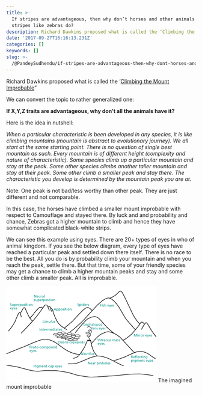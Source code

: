 ```yaml
---
title: >-
  If stripes are advantageous, then why don’t horses and other animals have
  stripes like zebras do?
description: Richard Dawkins proposed what is called the ‘Climbing the Mount Improbable”
date: '2017-09-27T16:16:13.231Z'
categories: []
keywords: []
slug: >-
  /@PandeySudhendu/if-stripes-are-advantageous-then-why-dont-horses-and-other-animals-have-stripes-like-zebras-do-4c6d024a16cf
---
```


Richard Dawkins proposed what is called the ‘[Climbing the Mount Improbable](http://www.amazon.com/Climbing-Mount-Improbable-Richard-Dawkins/dp/0393316823)”

We can convert the topic to rather generalized one:

**If X,Y,Z traits are advantageous, why don’t all the animals have it?**

Here is the idea in nutshell:

_When a particular characteristic is been developed in any species, it is like climbing mountains (mountain is abstract to evolutionary journey). We all start at the same starting point. There is no question of single best mountain as such. Every mountain is of different height (complexity and nature of characteristic). Some species climb up a particular mountain and stay at the peak. Some other species climbs another taller mountain and stay at their peak. Some other climb a smaller peak and stay there. The characteristic you develop is determined by the mountain peak you are at._

Note: One peak is not bad/less worthy than other peak. They are just different and not comparable.

In this case, the horses have climbed a smaller mount improbable with respect to Camouflage and stayed there. By luck and and probability and chance, Zebras got a higher mountain to climb and hence they have somewhat complicated black-white strips.

We can see this example using eyes. There are 20+ types of eyes in who of animal kingdom. If you see the below diagram, every type of eyes have reached a particular peak and settled down there itself. There is no race to be the best. All you do is by probability climb your mountain and when you reach the peak, settle there. But that time, some of your friendly species may get a chance to climb a higher mountain peaks and stay and some other climb a smaller peak. All is improbable.

![The imagined mount improbable](img\0__BAbeFn4OG__ZpXBw1.gif)
The imagined mount improbable